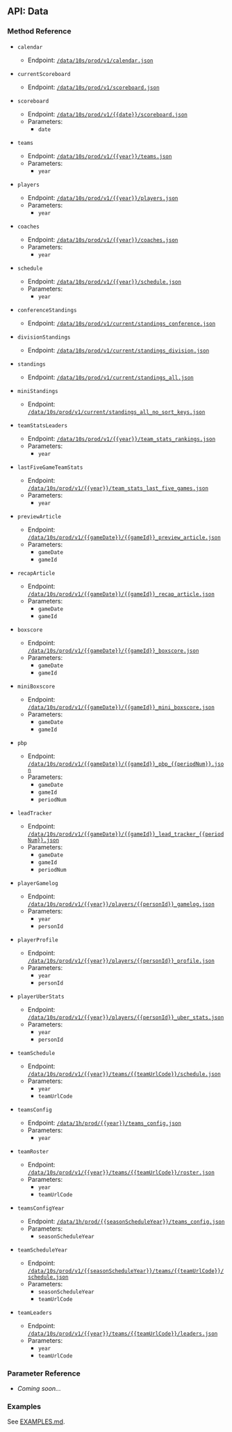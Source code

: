 ## API: Data

### Method Reference

  - `calendar`
    + Endpoint: [`/data/10s/prod/v1/calendar.json`](http://data.nba.net//data/10s/prod/v1/calendar.json)

  - `currentScoreboard`
    + Endpoint: [`/data/10s/prod/v1/scoreboard.json`](http://data.nba.net//data/10s/prod/v1/scoreboard.json)

  - `scoreboard`
    + Endpoint: [`/data/10s/prod/v1/{{date}}/scoreboard.json`](http://data.nba.net//data/10s/prod/v1/{{date}}/scoreboard.json)
    + Parameters:
      * `date`

  - `teams`
    + Endpoint: [`/data/10s/prod/v1/{{year}}/teams.json`](http://data.nba.net//data/10s/prod/v1/{{year}}/teams.json)
    + Parameters:
      * `year`

  - `players`
    + Endpoint: [`/data/10s/prod/v1/{{year}}/players.json`](http://data.nba.net//data/10s/prod/v1/{{year}}/players.json)
    + Parameters:
      * `year`

  - `coaches`
    + Endpoint: [`/data/10s/prod/v1/{{year}}/coaches.json`](http://data.nba.net//data/10s/prod/v1/{{year}}/coaches.json)
    + Parameters:
      * `year`

  - `schedule`
    + Endpoint: [`/data/10s/prod/v1/{{year}}/schedule.json`](http://data.nba.net//data/10s/prod/v1/{{year}}/schedule.json)
    + Parameters:
      * `year`

  - `conferenceStandings`
    + Endpoint: [`/data/10s/prod/v1/current/standings_conference.json`](http://data.nba.net//data/10s/prod/v1/current/standings_conference.json)

  - `divisionStandings`
    + Endpoint: [`/data/10s/prod/v1/current/standings_division.json`](http://data.nba.net//data/10s/prod/v1/current/standings_division.json)

  - `standings`
    + Endpoint: [`/data/10s/prod/v1/current/standings_all.json`](http://data.nba.net//data/10s/prod/v1/current/standings_all.json)

  - `miniStandings`
    + Endpoint: [`/data/10s/prod/v1/current/standings_all_no_sort_keys.json`](http://data.nba.net//data/10s/prod/v1/current/standings_all_no_sort_keys.json)

  - `teamStatsLeaders`
    + Endpoint: [`/data/10s/prod/v1/{{year}}/team_stats_rankings.json`](http://data.nba.net//data/10s/prod/v1/{{year}}/team_stats_rankings.json)
    + Parameters:
      * `year`

  - `lastFiveGameTeamStats`
    + Endpoint: [`/data/10s/prod/v1/{{year}}/team_stats_last_five_games.json`](http://data.nba.net//data/10s/prod/v1/{{year}}/team_stats_last_five_games.json)
    + Parameters:
      * `year`

  - `previewArticle`
    + Endpoint: [`/data/10s/prod/v1/{{gameDate}}/{{gameId}}_preview_article.json`](http://data.nba.net//data/10s/prod/v1/{{gameDate}}/{{gameId}}_preview_article.json)
    + Parameters:
      * `gameDate`
      * `gameId`

  - `recapArticle`
    + Endpoint: [`/data/10s/prod/v1/{{gameDate}}/{{gameId}}_recap_article.json`](http://data.nba.net//data/10s/prod/v1/{{gameDate}}/{{gameId}}_recap_article.json)
    + Parameters:
      * `gameDate`
      * `gameId`

  - `boxscore`
    + Endpoint: [`/data/10s/prod/v1/{{gameDate}}/{{gameId}}_boxscore.json`](http://data.nba.net//data/10s/prod/v1/{{gameDate}}/{{gameId}}_boxscore.json)
    + Parameters:
      * `gameDate`
      * `gameId`

  - `miniBoxscore`
    + Endpoint: [`/data/10s/prod/v1/{{gameDate}}/{{gameId}}_mini_boxscore.json`](http://data.nba.net//data/10s/prod/v1/{{gameDate}}/{{gameId}}_mini_boxscore.json)
    + Parameters:
      * `gameDate`
      * `gameId`

  - `pbp`
    + Endpoint: [`/data/10s/prod/v1/{{gameDate}}/{{gameId}}_pbp_{{periodNum}}.json`](http://data.nba.net//data/10s/prod/v1/{{gameDate}}/{{gameId}}_pbp_{{periodNum}}.json)
    + Parameters:
      * `gameDate`
      * `gameId`
      * `periodNum`

  - `leadTracker`
    + Endpoint: [`/data/10s/prod/v1/{{gameDate}}/{{gameId}}_lead_tracker_{{periodNum}}.json`](http://data.nba.net//data/10s/prod/v1/{{gameDate}}/{{gameId}}_lead_tracker_{{periodNum}}.json)
    + Parameters:
      * `gameDate`
      * `gameId`
      * `periodNum`

  - `playerGamelog`
    + Endpoint: [`/data/10s/prod/v1/{{year}}/players/{{personId}}_gamelog.json`](http://data.nba.net//data/10s/prod/v1/{{year}}/players/{{personId}}_gamelog.json)
    + Parameters:
      * `year`
      * `personId`

  - `playerProfile`
    + Endpoint: [`/data/10s/prod/v1/{{year}}/players/{{personId}}_profile.json`](http://data.nba.net//data/10s/prod/v1/{{year}}/players/{{personId}}_profile.json)
    + Parameters:
      * `year`
      * `personId`

  - `playerUberStats`
    + Endpoint: [`/data/10s/prod/v1/{{year}}/players/{{personId}}_uber_stats.json`](http://data.nba.net//data/10s/prod/v1/{{year}}/players/{{personId}}_uber_stats.json)
    + Parameters:
      * `year`
      * `personId`

  - `teamSchedule`
    + Endpoint: [`/data/10s/prod/v1/{{year}}/teams/{{teamUrlCode}}/schedule.json`](http://data.nba.net//data/10s/prod/v1/{{year}}/teams/{{teamUrlCode}}/schedule.json)
    + Parameters:
      * `year`
      * `teamUrlCode`

  - `teamsConfig`
    + Endpoint: [`/data/1h/prod/{{year}}/teams_config.json`](http://data.nba.net//data/1h/prod/{{year}}/teams_config.json)
    + Parameters:
      * `year`

  - `teamRoster`
    + Endpoint: [`/data/10s/prod/v1/{{year}}/teams/{{teamUrlCode}}/roster.json`](http://data.nba.net//data/10s/prod/v1/{{year}}/teams/{{teamUrlCode}}/roster.json)
    + Parameters:
      * `year`
      * `teamUrlCode`

  - `teamsConfigYear`
    + Endpoint: [`/data/1h/prod/{{seasonScheduleYear}}/teams_config.json`](http://data.nba.net//data/1h/prod/{{seasonScheduleYear}}/teams_config.json)
    + Parameters:
      * `seasonScheduleYear`

  - `teamScheduleYear`
    + Endpoint: [`/data/10s/prod/v1/{{seasonScheduleYear}}/teams/{{teamUrlCode}}/schedule.json`](http://data.nba.net//data/10s/prod/v1/{{seasonScheduleYear}}/teams/{{teamUrlCode}}/schedule.json)
    + Parameters:
      * `seasonScheduleYear`
      * `teamUrlCode`

  - `teamLeaders`
    + Endpoint: [`/data/10s/prod/v1/{{year}}/teams/{{teamUrlCode}}/leaders.json`](http://data.nba.net//data/10s/prod/v1/{{year}}/teams/{{teamUrlCode}}/leaders.json)
    + Parameters:
      * `year`
      * `teamUrlCode`

### Parameter Reference

  - _Coming soon..._

### Examples

See [EXAMPLES.md](../EXAMPLES.md#data).
